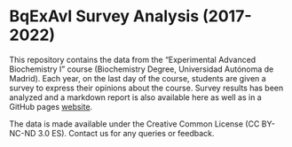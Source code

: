 # BqExAvI Survey Analysis (2017-2022)
This repository contains the data from the “Experimental Advanced Biochemistry I” course (Biochemistry Degree, Universidad Autónoma de Madrid). Each year, on the last day of the course, students
are given a survey to express their opinions about the course. Survey results has been analyzed and a markdown report is also available here as well as in a GitHub pages [website](https://mredrejo.github.io/bqexav/).


The data is made available under the Creative Common License (CC BY-NC-ND 3.0 ES). Contact us for any queries or feedback.
